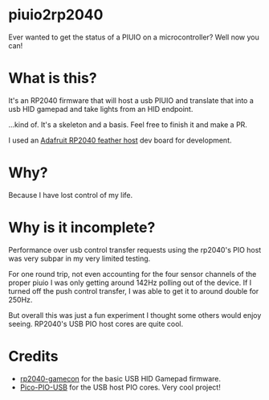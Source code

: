 # piuio2rp2040

Ever wanted to get the status of a PIUIO on a microcontroller? Well now you can!

# What is this?

It's an RP2040 firmware that will host a usb PIUIO and translate that into a usb HID gamepad and take lights from an HID endpoint.

...kind of. It's a skeleton and a basis. Feel free to finish it and make a PR.

I used an [Adafruit RP2040 feather host](https://www.adafruit.com/product/5723) dev board for development.

# Why?

Because I have lost control of my life.

# Why is it incomplete?

Performance over usb control transfer requests using the rp2040's PIO host was very subpar in my very limited testing. 

For one round trip, not even accounting for the four sensor channels of the proper piuio I was only getting around 142Hz polling out of the device. If I turned off the push control transfer, I was able to get it to around double for 250Hz.

But overall this was just a fun experiment I thought some others would enjoy seeing. RP2040's USB PIO host cores are quite cool.

# Credits

- [rp2040-gamecon](https://github.com/Drewol/rp2040-gamecon/) for the basic USB HID Gamepad firmware.
- [Pico-PIO-USB](https://github.com/sekigon-gonnoc/Pico-PIO-USB) for the USB host PIO cores. Very cool project!